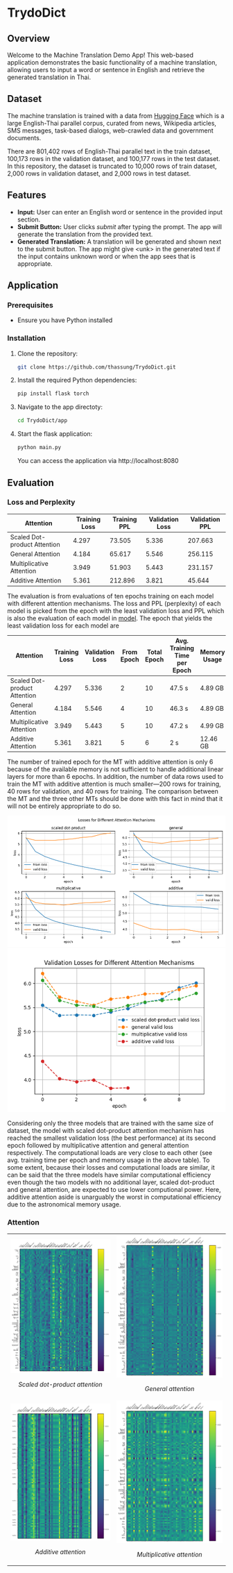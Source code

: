 # TrydoDict

## Overview

Welcome to the Machine Translation Demo App! This web-based application demonstrates the basic functionality of a machine translation, allowing users to input a word or sentence in English and retrieve the generated translation in Thai.

## Dataset

The machine translation is trained with a data from [Hugging Face](https://huggingface.co/datasets/scb_mt_enth_2020) which is a large English-Thai parallel corpus, curated from news, Wikipedia articles, SMS messages, task-based dialogs, web-crawled data and government documents.

There are 801,402 rows of English-Thai parallel text in the train dataset, 100,173 rows in the validation dataset, and 100,177 rows in the test dataset. In this repository, the dataset is truncated to 10,000 rows of train dataset, 2,000 rows in validation dataset, and 2,000 rows in test dataset.

## Features

- **Input:** User can enter an English word or sentence in the provided input section.
- **Submit Button:** User clicks *submit* after typing the prompt. The app will generate the translation from the provided text.
- **Generated Translation:** A translation will be generated and shown next to the submit button. The app might give &lt;unk&gt; in the generated text if the input contains unknown word or when the app sees that is appropriate.

## Application

### Prerequisites

- Ensure you have Python installed

### Installation

1. Clone the repository:

   ```bash
   git clone https://github.com/thassung/TrydoDict.git
   ```

2. Install the required Python dependencies:

   ```bash
   pip install flask torch
   ```

3. Navigate to the app directoty:
   ```bash
   cd TrydoDict/app
   ```

4. Start the flask application:
   ```bash
   python main.py
   ```

   You can access the application via http://localhost:8080

## Evaluation

### Loss and Perplexity

| Attention | Training Loss | Training PPL | Validation Loss | Validation PPL |
|----------|---------------|--------------|-----------------|----------------|
| Scaled Dot-product Attention | 4.297 | 73.505 | 5.336 | 207.663 |
| General Attention | 4.184 | 65.617 | 5.546 | 256.115 |
| Multiplicative Attention | 3.949 | 51.903 | 5.443 | 231.157 |
| Additive Attention | 5.361 | 212.896 | 3.821 | 45.644 | 

The evaluation is from evaluations of ten epochs training on each model with different attention mechanisms. The loss and PPL (perplexity) of each model is picked from the epoch with the least validation loss and PPL which is also the evaluation of each model in [model](model). The epoch that yields the least validation loss for each model are

| Attention | Training Loss | Validation Loss | From Epoch | Total Epoch | Avg. Training Time per Epoch | Memory Usage |
|----------|---------------|--------------|-----------------|----------------|----------------|----------------|
| Scaled Dot-product Attention | 4.297 | 5.336 | 2 | 10 | 47.5 s | 4.89 GB |
| General Attention | 4.184 | 5.546 | 4 | 10 | 46.3 s | 4.89 GB |
| Multiplicative Attention | 3.949 | 5.443 | 5 | 10 | 47.2 s | 4.99 GB |
| Additive Attention | 5.361 | 3.821 | 5 | 6 | 2 s | 12.46 GB |

The number of trained epoch for the MT with additive attention is only 6 because of the available memory is not sufficient to handle additional linear layers for more than 6 epochs. In addition, the number of data rows used to train the MT with additive attention is much smaller—200 rows for training, 40 rows for validation, and 40 rows for training. The comparison between the MT and the three other MTs should be done with this fact in mind that it will not be entirely appropriate to do so.

![loss vs epoch](./model/evaluation/losses.png)
![val_loss vs epoch](./model/evaluation/val_losses.png)

Considering only the three models that are trained with the same size of dataset, the model with scaled dot-product attention mechanism has reached the smallest validation loss (the best performance) at its second epoch followed by multiplicative attention and general attention respectively. The computational loads are very close to each other (see avg. training time per epoch and memory usage in the above table). To some extent, because their losses and computational loads are similar, it can be said that the three models have similar computational efficiency even though the two models with no additional layer, scaled dot-product and general attention, are expected to use lower computional power. Here, additive attention aside is unarguably the worst in computational efficiency due to the astronomical memory usage.

### Attention

<style>
td p {
  text-align: center;
  font-style: italic;
}
</style>

<table>
  <tr>
    <td>
      <img src="./model/evaluation/attention_scaled-dot-product.png" alt="attention vs epoch with scaled dot-product attention" width="400">
      <p>Scaled dot-product attention</p>
    </td>
    <td>
      <img src="./model/evaluation/attention_general.png" alt="attention vs epoch with general attention" width="400">
      <p>General attention</p>
    </td>
  </tr>
  <tr>
    <td>
      <img src="./model/evaluation/attention_additive.png" alt="attention vs epoch with additive attention" width="400">
      <p>Additive attention</p>
    </td>
    <td>
      <img src="./model/evaluation/attention_multiplicative.png" alt="attention vs epoch with multiplicative attention" width="400">
      <p>Multiplicative attention</p>
    </td>
  </tr>
</table>
